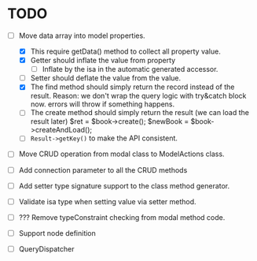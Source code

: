 TODO
====

- [ ] Move data array into model properties.
    - [x] This require getData() method to collect all property value.
    - [x] Getter should inflate the value from property
        - [ ] Inflate by the isa in the automatic generated accessor.
    - [ ] Setter should deflate the value from the value.
    - [x] The find method should simply return the record instead of
      the result. Reason: we don't wrap the query logic with try&catch
      block now. errors will throw if something happens.
    - [ ] The create method should simply return the result (we can
      load the result later)
            $ret = $book->create();
            $newBook = $book->createAndLoad();
    - [ ] `Result->getKey()` to make the API consistent.

- [ ] Move CRUD operation from modal class to ModelActions class.
- [ ] Add connection parameter to all the CRUD methods
- [ ] Add setter type signature support to the class method generator.
- [ ] Validate isa type when setting value via setter method.
- [ ] ??? Remove typeConstraint checking from modal method code.
- [ ] Support node definition
- [ ] QueryDispatcher

